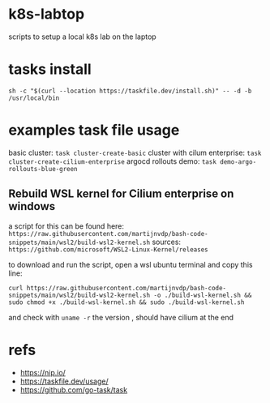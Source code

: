# k8s-labtop
scripts to setup a local k8s lab on the laptop

# tasks install
`sh -c "$(curl --location https://taskfile.dev/install.sh)" -- -d -b /usr/local/bin`

# examples task file usage
basic cluster:
`task cluster-create-basic`
cluster with cilum enterprise:
`task cluster-create-cilium-enterprise`
argocd rollouts demo:
`task demo-argo-rollouts-blue-green`

## Rebuild WSL kernel for Cilium enterprise on windows

a script for this can be found here:  
`https://raw.githubusercontent.com/martijnvdp/bash-code-snippets/main/wsl2/build-wsl2-kernel.sh`
sources: `https://github.com/microsoft/WSL2-Linux-Kernel/releases`

to download and run the script, open a wsl ubuntu terminal and copy this line:
```
curl https://raw.githubusercontent.com/martijnvdp/bash-code-snippets/main/wsl2/build-wsl2-kernel.sh -o ./build-wsl-kernel.sh && sudo chmod +x ./build-wsl-kernel.sh && sudo ./build-wsl-kernel.sh
```
and check with  `uname -r` the version , should have cilium at the end

# refs
- https://nip.io/
- https://taskfile.dev/usage/
- https://github.com/go-task/task
